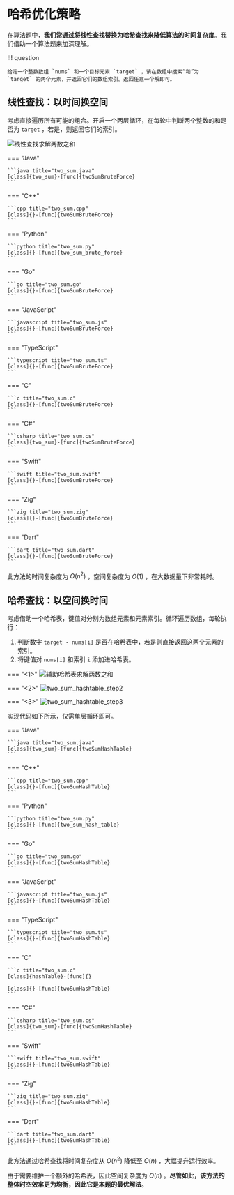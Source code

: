 # 哈希优化策略

在算法题中，**我们常通过将线性查找替换为哈希查找来降低算法的时间复杂度**。我们借助一个算法题来加深理解。

!!! question

    给定一个整数数组 `nums` 和一个目标元素 `target` ，请在数组中搜索“和”为 `target` 的两个元素，并返回它们的数组索引。返回任意一个解即可。

## 线性查找：以时间换空间

考虑直接遍历所有可能的组合。开启一个两层循环，在每轮中判断两个整数的和是否为 `target` ，若是，则返回它们的索引。

![线性查找求解两数之和](replace_linear_by_hashing.assets/two_sum_brute_force.png)

=== "Java"

    ```java title="two_sum.java"
    [class]{two_sum}-[func]{twoSumBruteForce}
    ```

=== "C++"

    ```cpp title="two_sum.cpp"
    [class]{}-[func]{twoSumBruteForce}
    ```

=== "Python"

    ```python title="two_sum.py"
    [class]{}-[func]{two_sum_brute_force}
    ```

=== "Go"

    ```go title="two_sum.go"
    [class]{}-[func]{twoSumBruteForce}
    ```

=== "JavaScript"

    ```javascript title="two_sum.js"
    [class]{}-[func]{twoSumBruteForce}
    ```

=== "TypeScript"

    ```typescript title="two_sum.ts"
    [class]{}-[func]{twoSumBruteForce}
    ```

=== "C"

    ```c title="two_sum.c"
    [class]{}-[func]{twoSumBruteForce}
    ```

=== "C#"

    ```csharp title="two_sum.cs"
    [class]{two_sum}-[func]{twoSumBruteForce}
    ```

=== "Swift"

    ```swift title="two_sum.swift"
    [class]{}-[func]{twoSumBruteForce}
    ```

=== "Zig"

    ```zig title="two_sum.zig"
    [class]{}-[func]{twoSumBruteForce}
    ```

=== "Dart"

    ```dart title="two_sum.dart"
    [class]{}-[func]{twoSumBruteForce}
    ```

此方法的时间复杂度为 $O(n^2)$ ，空间复杂度为 $O(1)$ ，在大数据量下非常耗时。

## 哈希查找：以空间换时间

考虑借助一个哈希表，键值对分别为数组元素和元素索引。循环遍历数组，每轮执行：

1. 判断数字 `target - nums[i]` 是否在哈希表中，若是则直接返回这两个元素的索引。
2. 将键值对 `nums[i]` 和索引 `i` 添加进哈希表。

=== "<1>"
    ![辅助哈希表求解两数之和](replace_linear_by_hashing.assets/two_sum_hashtable_step1.png)

=== "<2>"
    ![two_sum_hashtable_step2](replace_linear_by_hashing.assets/two_sum_hashtable_step2.png)

=== "<3>"
    ![two_sum_hashtable_step3](replace_linear_by_hashing.assets/two_sum_hashtable_step3.png)

实现代码如下所示，仅需单层循环即可。

=== "Java"

    ```java title="two_sum.java"
    [class]{two_sum}-[func]{twoSumHashTable}
    ```

=== "C++"

    ```cpp title="two_sum.cpp"
    [class]{}-[func]{twoSumHashTable}
    ```

=== "Python"

    ```python title="two_sum.py"
    [class]{}-[func]{two_sum_hash_table}
    ```

=== "Go"

    ```go title="two_sum.go"
    [class]{}-[func]{twoSumHashTable}
    ```

=== "JavaScript"

    ```javascript title="two_sum.js"
    [class]{}-[func]{twoSumHashTable}
    ```

=== "TypeScript"

    ```typescript title="two_sum.ts"
    [class]{}-[func]{twoSumHashTable}
    ```

=== "C"

    ```c title="two_sum.c"
    [class]{hashTable}-[func]{}

    [class]{}-[func]{twoSumHashTable}
    ```

=== "C#"

    ```csharp title="two_sum.cs"
    [class]{two_sum}-[func]{twoSumHashTable}
    ```

=== "Swift"

    ```swift title="two_sum.swift"
    [class]{}-[func]{twoSumHashTable}
    ```

=== "Zig"

    ```zig title="two_sum.zig"
    [class]{}-[func]{twoSumHashTable}
    ```

=== "Dart"

    ```dart title="two_sum.dart"
    [class]{}-[func]{twoSumHashTable}
    ```

此方法通过哈希查找将时间复杂度从 $O(n^2)$ 降低至 $O(n)$ ，大幅提升运行效率。

由于需要维护一个额外的哈希表，因此空间复杂度为 $O(n)$ 。**尽管如此，该方法的整体时空效率更为均衡，因此它是本题的最优解法**。

